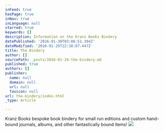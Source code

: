```yaml
---
inFeed: true
hasPage: true
inNav: true
inLanguage: null
starred: true
keywords: []
description: Information on the Kranz Books Bindery
datePublished: '2016-01-30T03:06:51.394Z'
dateModified: '2016-01-29T22:38:07.447Z'
title: The Bindery
author: []
sourcePath: _posts/2016-01-29-the-bindery.md
published: true
authors: []
publisher:
  name: null
  domain: null
  url: null
  favicon: null
url: the-bindery/index.html
_type: Article

---
```

Kranz Books bespoke book bindery for small run editions and custom hand-bound journals, albums, and other fantastically bound items!
![](https://the-grid-user-content.s3-us-west-2.amazonaws.com/4448b5ae-0765-4dfd-8441-cf2dbb7f60a7.jpg)